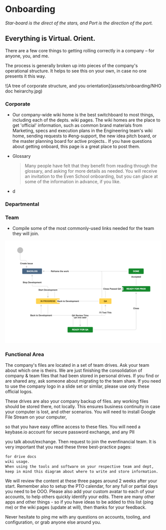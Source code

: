 # Onboarding

*Star-board is the direct of the stars, and Port is the direction of the port.* 

## Everything is Virtual. Orient.
There are a few core things to getting rolling correctly in a company – for anyone, you, and me.

The process is generally broken up into pieces of the company's operational structure.  It helps to see this on your own, in case no one presents it this way.


![A tree of corporate structure, and you orientation](assets/onboarding/NHO doc heirarchy.jpg)

### Corporate

* Our company-wide wiki home is the best switchboard to most things, including each of the depts. wiki pages.  The wiki homes are the place to get 'official' information, such as common brand materials from Marketing, specs and execution plans in the Engineering team's wiki home, sending requests to #eng-support, the new idea pitch board, or the master planning board for active projects..  If you have questions about getting onboard, this page is a great place to post them.
* Glossary

   > Many people have felt that they benefit from reading through the glossary, and asking for more details as needed.   You will receive an invitation to the Even School onboarding, but you can glace at some of the information in advance, if you like.

* d

### Departmental

### Team

* Compile some of the most commonly-used links needed for the team they will join.

![team-specific workflow diagram](assets/onboarding/example-jira-workflow.png)

### Functional Area



The company's files are located in a set of team drives.  Ask your team about which one is theirs.  We are just finishing the consolidation of company & team files that had been stored in personal drives. If you find or are shared any, ask someone about migrating to the team share.  If you need to use the company logo in a slide set or similar, please use only these official logos.

These drives are also your company backup of files. any working files should be stored there, not locally.  This ensures business continuity in case your computer is lost, and other scenarios.
You will need to install Google File Stream on your computer,

so that you have easy offline access to these files.
You will need a keybase.io account for secure password exchange, and any PII

you talk about/exchange. Then request to join the evenfinancial team.
It is very important that you read these three best-practice pages:

    for drive docs
    wiki usage.  
    When using the tools and software on your respective team and dept, keep in mind this diagram about where to write and store information. 

We will review the content at these three pages around 2 weeks after your start.
Remember also to setup the PTO calendar, for any full or partial days you need to be OOO. Please also add your custom avatar to each of your accounts, to help others quickly identify your edits.
There are many other apps and other things - so if you have ideas to be added to this list (ping me) or the wiki pages (update at will), then thanks for your feedback.

Never hesitate to ping me with any questions on accounts, tooling, and configuration, or grab anyone else around you.